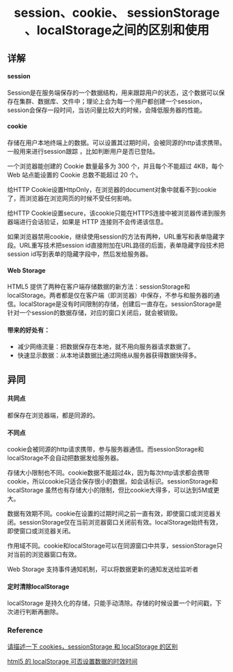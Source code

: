 <h1 align="center"> session、cookie、 sessionStorage 、localStorage之间的区别和使用</h1>

详解
-

#### session

Session是在服务端保存的一个数据结构，用来跟踪用户的状态，这个数据可以保存在集群、数据库、文件中；理论上会为每一个用户都创建一个session，session会保存一段时间，当访问量比较大的时候，会降低服务器的性能。

#### cookie

存储在用户本地终端上的数据。可以设置其过期时间，会被同源的http请求携带。一般用来进行session跟踪
，比如判断用户是否已登陆。

一个浏览器能创建的 Cookie 数量最多为 300 个，并且每个不能超过 4KB，每个 Web 站点能设置的 Cookie 总数不能超过 20 个。

给HTTP Cookie设置HttpOnly，在浏览器的document对象中就看不到cookie了，而浏览器在浏览网页的时候不受任何影响。

给HTTP Cookie设置secure，该cookie只能在HTTPS连接中被浏览器传递到服务器端进行会话验证，如果是 HTTP 连接则不会传递该信息。

如果浏览器禁用cookie，继续使用session的方法有两种，URL重写和表单隐藏字段。URL重写技术把session id直接附加在URL路径的后面，表单隐藏字段技术把session id写到表单的隐藏字段中，然后发给服务器。

#### Web Storage

HTML5 提供了两种在客户端存储数据的新方法：sessionStorage和localStorage。两者都是仅在客户端（即浏览器）中保存，不参与和服务器的通信。localStorage是没有时间限制的存储，创建后一直存在。sessionStorage是针对一个session的数据存储，对应的窗口关闭后，就会被销毁。

#### 带来的好处有：

- 减少网络流量：把数据保存在本地，就不用向服务器请求数据了。
- 快速显示数据：从本地读数据比通过网络从服务器获得数据快得多。

异同
-

#### 共同点

都保存在浏览器端，都是同源的。

#### 不同点

cookie会被同源的http请求携带，参与服务器通信。而sessionStorage和localStorage不会自动把数据发给服务器。

存储大小限制也不同。cookie数据不能超过4k，因为每次http请求都会携带cookie，所以cookie只适合保存很小的数据，如会话标识。sessionStorage和localStorage 虽然也有存储大小的限制，但比cookie大得多，可以达到5M或更大。

数据有效期不同。cookie在设置的过期时间之前一直有效，即使窗口或浏览器关闭。sessionStorage仅在当前浏览器窗口关闭前有效。localStorage始终有效，即使窗口或浏览器关闭。

作用域不同。cookie和localStorage可以在同源窗口中共享，sessionStorage只对当前的浏览器窗口有效。

Web Storage 支持事件通知机制，可以将数据更新的通知发送给监听者

#### 定时清除localStorage

localStorage 是持久化的存储，只能手动清除。存储的时候设置一个时间戳，下次进行判断再删除。


### Reference

<a href="http://blog.csdn.net/you23hai45/article/details/49052251" target="_blank">请描述一下 cookies，sessionStorage 和 localStorage 的区别</a>

<a href="https://segmentfault.com/q/1010000000801007" target="_blank">html5 的 localStorage 可否设置数据的时效时间</a>
